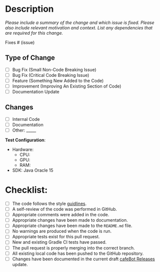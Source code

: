 # Description

*Please include a summary of the change and which issue is fixed. Please also include relevant motivation and context. List any dependencies that are required for this change.*

Fixes # (issue)

## Type of Change

- [ ] Bug Fix (Small Non-Code Breaking Issue)
- [ ] Bug Fix (Critical Code Breaking Issue)
- [ ] Feature (Something New Added to the Code)
- [ ] Improvement (Improving An Existing Section of Code)
- [ ] Documentation Update

## Changes

- [ ] Internal Code
- [ ] Documentation
- [ ] Other: _____

**Test Configuration**:
* Hardware:
    - CPU: 
    - GPU: 
    - RAM:
* SDK: Java Oracle 15

# Checklist:

- [ ] The code follows the style [guidlines]().
- [ ] A self-review of the code was performed in GitHub.
- [ ] Appropriate comments were added in the code.
- [ ] Appropriate changes have been made to documentation.
- [ ] Appropriate changes have been made to the `README.md` file.
- [ ] No warnings are produced when the code is run.
- [ ] Appropriate tests exist for this pull request.
- [ ] New and existing Gradle CI tests have passed.
- [ ] The pull request is properly merging into the correct branch.
- [ ] All existing local code has been pushed to the GitHub repository.
- [ ] Changes have been documented in the current draft [cafeBot Releases](https://github.com/beanbeanjuice/cafeBot/releases) update.